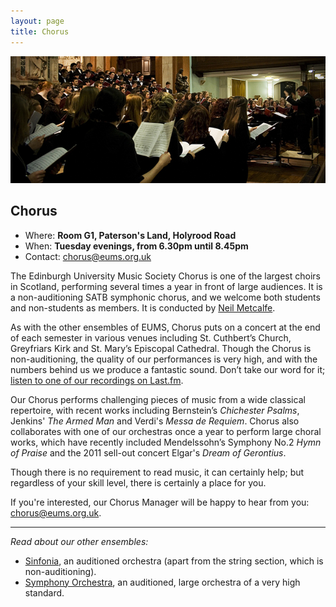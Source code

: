```yaml
---
layout: page
title: Chorus
---
```


<img alt="Chorus performing in St. Cuthbert's" src="/assets/img/concerts/chorus-st-cuthberts.jpg" class="bordered">

## Chorus

* Where: **Room G1, Paterson's Land, Holyrood Road**
* When: **Tuesday evenings, from 6.30pm until 8.45pm**
* Contact: <chorus@eums.org.uk>

The Edinburgh University Music Society Chorus is one of the largest choirs in Scotland, performing several times a year in front of large audiences. It is a non-auditioning SATB symphonic chorus, and we welcome both students and non-students as members. It is conducted by [Neil Metcalfe](/conductors/#neil-metcalfe).

As with the other ensembles of EUMS, Chorus puts on a concert at the end of each semester in various venues including St. Cuthbert’s Church, Greyfriars Kirk and St. Mary’s Episcopal Cathedral. Though the Chorus is non-auditioning, the quality of our performances is very high, and with the numbers behind us we produce a fantastic sound. Don’t take our word for it; [listen to one of our recordings on Last.fm](http://www.last.fm/music/Edinburgh+University+Music+Society).

Our Chorus performs challenging pieces of music from a wide classical repertoire, with recent works including Bernstein’s *Chichester Psalms*, Jenkins' *The Armed Man* and Verdi's *Messa de Requiem*. Chorus also collaborates with one of our orchestras once a year to perform large choral works, which have recently included Mendelssohn’s Symphony No.2 *Hymn of Praise* and the 2011 sell-out concert Elgar's *Dream of Gerontius*.

Though there is no requirement to read music, it can certainly help; but regardless of your skill level, there is certainly a place for you.

If you're interested, our Chorus Manager will be happy to hear from you: [chorus@eums.org.uk](mailto:chorus@eums.org.uk).

<hr>

*Read about our other ensembles:*

* [Sinfonia](/sinfonia/), an auditioned orchestra (apart from the string section, which is non-auditioning).
* [Symphony Orchestra](/symphony-orchestra/), an auditioned, large orchestra of a very high standard.
